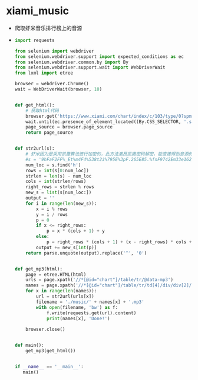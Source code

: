 # xiami_music
- 爬取虾米音乐排行榜上的音源

- ```python
  import requests
  
  from selenium import webdriver
  from selenium.webdriver.support import expected_conditions as ec
  from selenium.webdriver.common.by import By
  from selenium.webdriver.support.wait import WebDriverWait
  from lxml import etree
  
  browser = webdriver.Chrome()
  wait = WebDriverWait(browser, 10)
  
  
  def get_html():
      # 获取html代码
      browser.get('https://www.xiami.com/chart/index/c/103/type/0?spm=a1z1s.2943549.6827461.1.a26OKv')
      wait.until(ec.presence_of_element_located((By.CSS_SELECTOR, '.songwrapper')))
      page_source = browser.page_source
      return page_source
  
  
  def str2url(s):
      # 虾米因为是采用凯撒算法进行加密的，此方法激昂凯撒密码解密，能直接得到音源的地址
      #s = '9hFaF2FF%_Et%m4F4%538t2i%795E%3pF.265E85.%fnF9742Em33e162_36pA.t6661983%x%6%%74%2i2%22735'
      num_loc = s.find('h')
      rows = int(s[0:num_loc])
      strlen = len(s) - num_loc
      cols = int(strlen/rows)
      right_rows = strlen % rows
      new_s = list(s[num_loc:])
      output = ''
      for i in range(len(new_s)):
          x = i % rows
          y = i / rows
          p = 0
          if x <= right_rows:
              p = x * (cols + 1) + y
          else:
              p = right_rows * (cols + 1) + (x - right_rows) * cols + y
          output += new_s[int(p)]
      return parse.unquote(output).replace('^', '0')
  
  
  def get_mp3(html):
      page = etree.HTML(html)
      urls = page.xpath('//*[@id="chart"]/table/tr/@data-mp3')
      names = page.xpath('//*[@id="chart"]/table/tr/td[4]/div/div[2]/p[1]/strong/a/text()')
      for x in range(len(names)):
          url = str2url(urls[x])
          filename = './music/' + names[x] + '.mp3'
          with open(filename, 'bw') as f:
              f.write(requests.get(url).content)
              print(names[x], 'Done!')
      
      browser.close()
  
  
  def main():
      get_mp3(get_html())
  
  
  if __name__ == '__main__':
     main()
  ```
